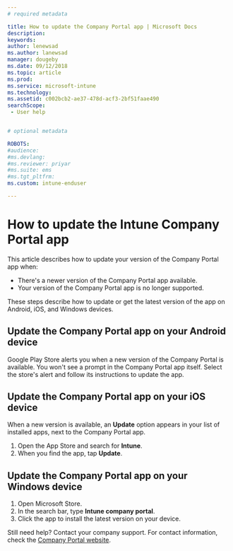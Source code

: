 ```yaml
---
# required metadata

title: How to update the Company Portal app | Microsoft Docs
description:
keywords:
author: lenewsad
ms.author: lanewsad
manager: dougeby
ms.date: 09/12/2018
ms.topic: article
ms.prod:
ms.service: microsoft-intune
ms.technology:
ms.assetid: c002bcb2-ae37-478d-acf3-2bf51faae490
searchScope:
 - User help


# optional metadata

ROBOTS:  
#audience:
#ms.devlang:
#ms.reviewer: priyar
#ms.suite: ems
#ms.tgt_pltfrm:
ms.custom: intune-enduser

---
```


# How to update the Intune Company Portal app

This article describes how to update your version of the Company Portal app when:  
* There's a newer version of the Company Portal app available.
* Your version of the Company Portal app is no longer supported.

These steps describe how to update or get the latest version of the app on Android, iOS, and Windows devices.    

## Update the Company Portal app on your Android device  

Google Play Store alerts you when a new version of the Company Portal is available. You won't see a prompt in the Company Portal app itself. Select the store's alert and follow its instructions to update the app. 

## Update the Company Portal app on your iOS device  

When a new version is available, an **Update** option appears in your list of installed apps, next to the Company Portal app.  

1. Open the App Store and search for **Intune**.  
2. When you find the app, tap **Update**.  

## Update the Company Portal app on your Windows device

1. Open Microsoft Store.
2. In the search bar, type **Intune company portal**.
3. Click the app to install the latest version on your device. 


Still need help? Contact your company support. For contact information, check the [Company Portal website](https://go.microsoft.com/fwlink/?linkid=2010980).
